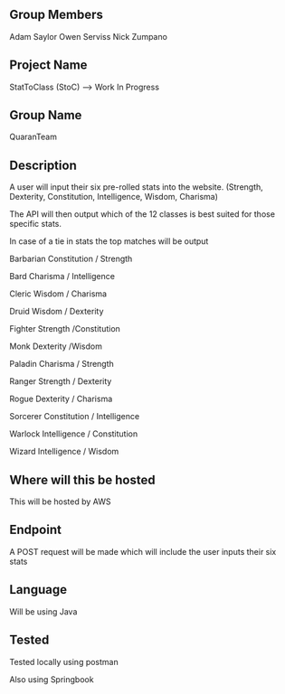 Group Members
---------------------
Adam Saylor
Owen Serviss
Nick Zumpano

Project Name
---------------------
StatToClass (StoC) --> Work In Progress

Group Name
---------------------
QuaranTeam

Description 
---------------------

A user will input their six pre-rolled stats into the website.
(Strength, Dexterity, Constitution, Intelligence, Wisdom, Charisma)

The API will then output which of the 12 classes is best suited for those specific stats.

In case of a tie in stats the top matches will be output

Barbarian
Constitution / Strength

Bard
Charisma / Intelligence

Cleric
Wisdom / Charisma

Druid
Wisdom / Dexterity

Fighter
Strength /Constitution

Monk
Dexterity /Wisdom

Paladin
Charisma / Strength

Ranger
Strength / Dexterity

Rogue
Dexterity / Charisma

Sorcerer
Constitution / Intelligence

Warlock
Intelligence / Constitution

Wizard
Intelligence / Wisdom

Where will this be hosted
-----------------------------

This will be hosted by AWS

Endpoint
-----------------------------

A POST request will be made which will include the user inputs their six stats

Language
-----------------------------

Will be using Java

Tested
-----------------------------

Tested locally using postman

Also using Springbook
